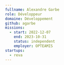 ```yaml
---
fullname: Alexandre Garbe
role: Développeur
domaine: Développement
github: agarbe
missions:
  - start: 2022-12-07
    end: 2023-10-31
    status: independent
    employer: OPTEAMIS
startups:
  - reva
---
```



